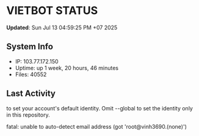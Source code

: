 # VIETBOT STATUS
**Updated**: Sun Jul 13 04:59:25 PM +07 2025

## System Info
- IP: 103.77.172.150
- Uptime: up 1 week, 20 hours, 46 minutes
- Files: 40552

## Last Activity

to set your account's default identity.
Omit --global to set the identity only in this repository.

fatal: unable to auto-detect email address (got 'root@vinh3690.(none)')
